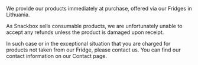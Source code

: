 We provide our products immediately at purchase, offered via our Fridges in Lithuania.

As Snackbox sells consumable products, we are unfortunately unable to accept any refunds unless the product is damaged upon receipt.

In such case or in the exceptional situation that you are charged for products not taken from our Fridge, please contact us. You can find our contact information on our Contact page.